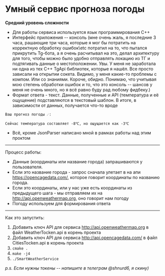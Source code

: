 # Умный сервис прогноза погоды
**Средний уровень сложности**

- Для работы сервиса используется язык программирования C++
- Интерфейс приложения -- консоль (мне очень жаль, я последние 3 часа, рашающие три часа, которые я мог бы потратить на корректную обработку ошибок\etc потратил на то, что пытался прикрутить Tg-бота, а я очень расчитывал на это, делал архитектуру для того, чтобы можно было удобно отправлять локацию из ТГ и подтягивать данные о местоположении. Увы. У меня не заработала ни одна из тех C++ TgApi библиотек, которые я нашёл. Все просто зависали на открытии сокета. Видимо, у меня какие-то проблемы с компом. Или со знаниями. Короче, обидно. Понимаю, что учитывая мою степень обработки ошибок и то, что это консоль -- шансов у меня не очень много, но я всё равно буду рад любому фидбеку.)
- Формат ответа - текст. Данные, полученные и API (температура и её ощущение) подставляются в текстовый шаблон. В итоге, в зависимости от данных, получается что-то вроде 

`Ваш прогноз погоды ☄:`

`Сейчас температура составляет -8℃, но ощущается как -3℃`

- Всё, кроме JsonParser написано мной в рамках работы над этим проктом

---
Процесс работы:
- Данные (координаты или название города) запрашиваются у пользователя.
- Если это название города - запрос сначала улетает в на апи https://opencagedata.com/, которое говорит координаты по названию города.
- Если это координаты, или у нас уже есть координаты из предыдущего шага - мы отправляем их на http://api.openweathermap.org, оно говорит нам погоду
- Погоду используем для формирования ответа

---
Как это запустить:
1) Добавить ключ API для сервиса http://api.openweathermap.org в файл WeatherTocken.api в корень проекта
2) Добавить ключ API для сервиса http://api.opencagedata.com/ в файл CitiesTocken.api в корень проекта
3) `cmake .`
4) `make -j4`
5) `./SmartWeatherService`

_p.s. Если нужны токены -- напишите в телеграм @shnurd6, я скину)_
